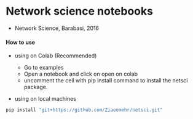 # Network science notebooks

- Network Science, Barabasi, 2016

#### How to use 
- using on Colab (Recommended)

    - Go to examples
    - Open a notebook and click on open on colab
    - uncomment the cell with pip install command to install the netsci package.

- using on local machines
```bash
pip install "git+https://github.com/Ziaeemehr/netsci.git" 
```

